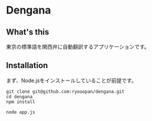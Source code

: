 Dengana
=======

## What's this

東京の標準語を関西弁に自動翻訳するアプリケーションです。


## Installation

まず、Node.jsをインストールしていることが前提です。

```
git clone git@github.com:ryooopan/dengana.git
cd dengana
npm install
```

```
node app.js
```
